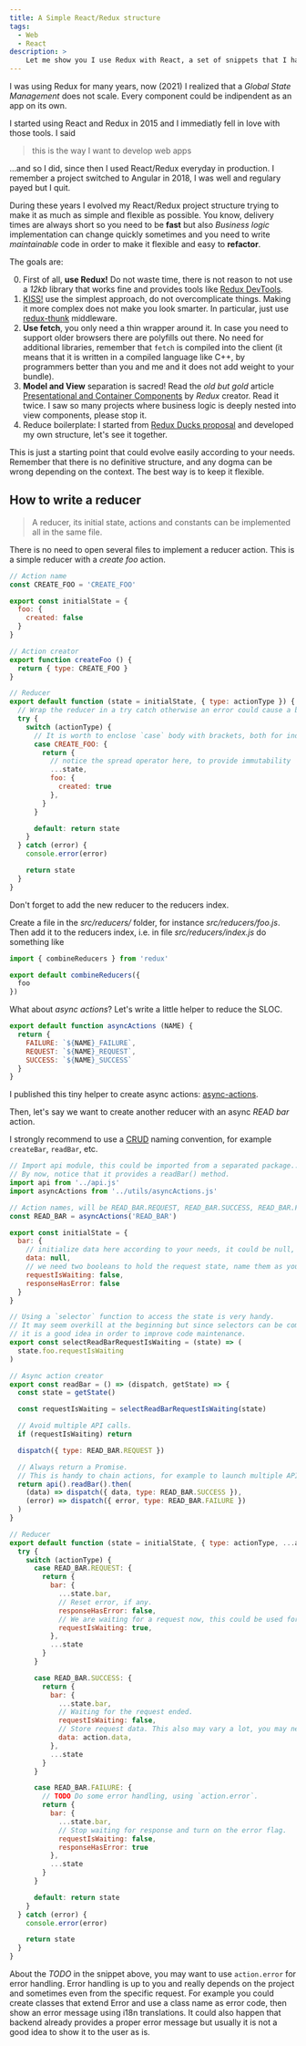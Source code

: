 ```yaml
---
title: A Simple React/Redux structure
tags:
  - Web
  - React
description: >
    Let me show you I use Redux with React, a set of snippets that I have polished during the last few years to achieve a simplified and flexible structure that is easy to understand also for beginners.
---
```


<div class="paper warning">
I was using Redux for many years, now (2021) I realized that a <em>Global State Management</em> does not scale. Every component could be indipendent as an app on its own.
</div>

I started using React and Redux in 2015 and I immediatly fell in love with those tools. I said

> this is the way I want to develop web apps

...and so I did, since then I used React/Redux everyday in production. I remember a project switched to Angular in 2018, I was well and regulary payed but I quit.

During these years I evolved my React/Redux project structure trying to make it as much as simple and flexible as possible. You know, delivery times are always short so you need to be **fast** but also *Business logic* implementation can change quickly sometimes and you need to write *maintainable* code in order to make it flexible and easy to **refactor**.

The goals are:

0. First of all, **use Redux!** Do not waste time, there is not reason to not use a *12kb* library that works fine and provides tools like [Redux DevTools](https://chrome.google.com/webstore/detail/redux-devtools/lmhkpmbekcpmknklioeibfkpmmfibljd).
1. [KISS!](https://en.wikipedia.org/wiki/KISS_principle) use the simplest approach, do not overcomplicate things. Making it more complex does not make you look smarter. In particular, just use [redux-thunk](https://github.com/reduxjs/redux-thunk) middleware.
2. **Use fetch**, you only need a thin wrapper around it. In case you need to support older browsers there are polyfills out there. No need for additional libraries, remember that `fetch` is compiled into the client (it means that it is written in a compiled language like C++, by programmers better than you and me and it does not add weight to your bundle).
3. **Model and View** separation is sacred! Read the *old but gold* article [Presentational and Container Components](https://medium.com/@dan_abramov/smart-and-dumb-components-7ca2f9a7c7d0) by *Redux* creator. Read it twice. I saw so many projects where business logic is deeply nested into view components, please stop it.
4. Reduce boilerplate: I started from [Redux Ducks proposal](https://github.com/erikras/ducks-modular-redux) and developed my own structure, let's see it together.

<div class="paper info">
This is just a starting point that could evolve easily according to your needs. Remember that there is no definitive structure, and any dogma can be wrong depending on the context. The best way is to keep it flexible.
</div>

## How to write a reducer

> A reducer, its initial state, actions and constants can be implemented all in the same file.

There is no need to open several files to implement a reducer action.
This is a simple reducer with a *create foo* action.

```javascript
// Action name
const CREATE_FOO = 'CREATE_FOO'

export const initialState = {
  foo: {
    created: false
  }
}

// Action creator
export function createFoo () {
  return { type: CREATE_FOO }
}

// Reducer
export default function (state = initialState, { type: actionType }) {
  // Wrap the reducer in a try catch otherwise an error could cause a blank page client side.
  try {
    switch (actionType) {
      // It is worth to enclose `case` body with brackets, both for indentation and scope.
      case CREATE_FOO: {
        return {
          // notice the spread operator here, to provide immutability
          ...state,
          foo: {
            created: true
          },
        }
      }

      default: return state
    }
  } catch (error) {
    console.error(error)

    return state
  }
}
```

<div class="paper warning">
  Don't forget to add the new reducer to the reducers index.
</div>

Create a file in the *src/reducers/* folder, for instance *src/reducers/foo.js*. Then add it to the reducers index, i.e. in file *src/reducers/index.js* do something like

```javascript
import { combineReducers } from 'redux'

export default combineReducers({
  foo
})
```

What about *async actions*? Let's write a little helper to reduce the SLOC.

```javascript
export default function asyncActions (NAME) {
  return {
    FAILURE: `${NAME}_FAILURE`,
    REQUEST: `${NAME}_REQUEST`,
    SUCCESS: `${NAME}_SUCCESS`
  }
}
```

<div class="paper info">
  I published this tiny helper to create async actions: <a href="http://g14n.info/async-actions">async-actions</a>.
</div>

Then, let's say we want to create another reducer with an async *READ bar* action.

<div class="paper success">
  I strongly recommend to use a <a href="https://en.wikipedia.org/wiki/Create,_read,_update_and_delete">CRUD</a> naming convention, for example <code>createBar</code>, <code>readBar</code>, etc.
</div>

```javascript
// Import api module, this could be imported from a separated package... more about this topic later.
// By now, notice that it provides a readBar() method.
import api from '../api.js'
import asyncActions from '../utils/asyncActions.js'

// Action names, will be READ_BAR.REQUEST, READ_BAR.SUCCESS, READ_BAR.FAILURE
const READ_BAR = asyncActions('READ_BAR')

export const initialState = {
  bar: {
    // initialize data here according to your needs, it could be null, an empty list, etc...
    data: null,
    // we need two booleans to hold the request state, name them as you like.
    requestIsWaiting: false,
    responseHasError: false
  }
}

// Using a `selector` function to access the state is very handy.
// It may seem overkill at the beginning but since selectors can be composed
// it is a good idea in order to improve code maintenance.
export const selectReadBarRequestIsWaiting = (state) => (
  state.foo.requestIsWaiting
)

// Async action creator
export const readBar = () => (dispatch, getState) => {
  const state = getState()

  const requestIsWaiting = selectReadBarRequestIsWaiting(state)

  // Avoid multiple API calls.
  if (requestIsWaiting) return

  dispatch({ type: READ_BAR.REQUEST })

  // Always return a Promise.
  // This is handy to chain actions, for example to launch multiple API request in series.
  return api().readBar().then(
    (data) => dispatch({ data, type: READ_BAR.SUCCESS }),
    (error) => dispatch({ error, type: READ_BAR.FAILURE })
  )
}

// Reducer
export default function (state = initialState, { type: actionType, ...action }) {
  try {
    switch (actionType) {
      case READ_BAR.REQUEST: {
        return {
          bar: {
            ...state.bar,
            // Reset error, if any.
            responseHasError: false,
            // We are waiting for a request now, this could be used for example to show a spinner in a button.
            requestIsWaiting: true,
          },
          ...state
        }
      }

      case READ_BAR.SUCCESS: {
        return {
          bar: {
            ...state.bar,
            // Waiting for the request ended.
            requestIsWaiting: false,
            // Store request data. This also may vary a lot, you may need to use some ES6 function here.
            data: action.data,
          },
          ...state
        }
      }

      case READ_BAR.FAILURE: {
        // TODO Do some error handling, using `action.error`.
        return {
          bar: {
            ...state.bar,
            // Stop waiting for response and turn on the error flag.
            requestIsWaiting: false,
            responseHasError: true
          },
          ...state
        }
      }

      default: return state
    }
  } catch (error) {
    console.error(error)

    return state
  }
}
```

About the *TODO* in the snippet above, you may want to use `action.error` for error handling.
Error handling is up to you and really depends on the project and sometimes even from the specific request.
For example you could create classes that extend Error and use a class name as error code,
then show an error message using i18n translations.
It could also happen that backend already provides a proper error message but
usually it is not a good idea to show it to the user as is.

